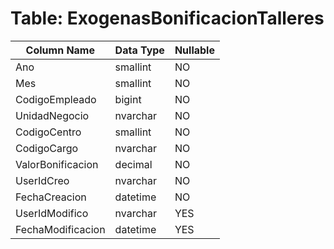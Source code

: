 # Table: ExogenasBonificacionTalleres

| Column Name | Data Type | Nullable |
|-------------|-----------|----------|
| Ano | smallint | NO |
| Mes | smallint | NO |
| CodigoEmpleado | bigint | NO |
| UnidadNegocio | nvarchar | NO |
| CodigoCentro | smallint | NO |
| CodigoCargo | nvarchar | NO |
| ValorBonificacion | decimal | NO |
| UserIdCreo | nvarchar | NO |
| FechaCreacion | datetime | NO |
| UserIdModifico | nvarchar | YES |
| FechaModificacion | datetime | YES |
